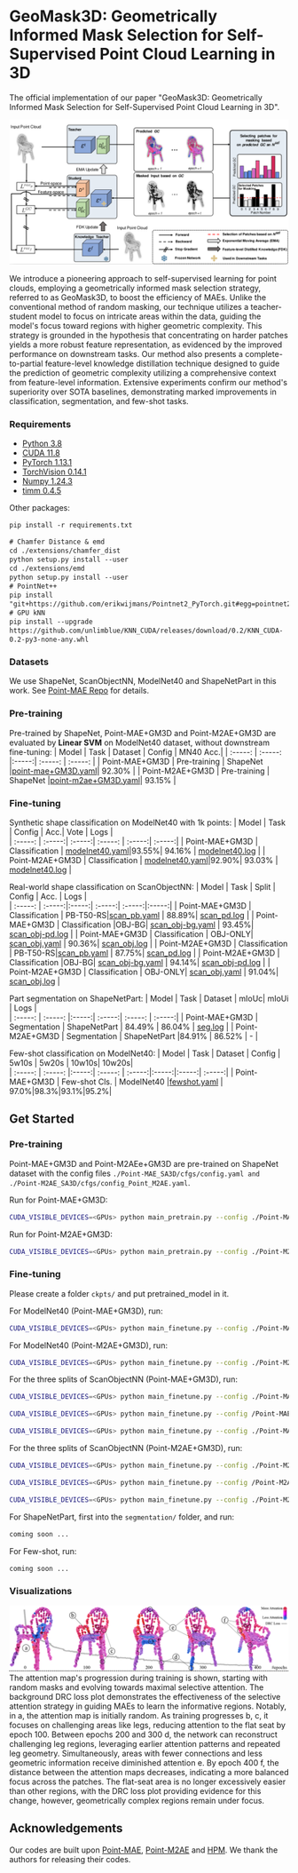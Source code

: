 # GeoMask3D: Geometrically Informed Mask Selection for Self-Supervised Point Cloud Learning in 3D

The official implementation of our paper "GeoMask3D: Geometrically Informed Mask Selection for Self-Supervised Point Cloud Learning in 3D".

![image](figs/main_figure.png)

We introduce a pioneering approach to self-supervised learning for point clouds, employing a geometrically informed mask selection strategy, referred to as GeoMask3D, to boost the efficiency of MAEs. Unlike the conventional method of random masking, our technique utilizes a teacher-student model to focus on intricate areas within the data, guiding the model's focus toward regions with higher geometric complexity. This strategy is grounded in the hypothesis that concentrating on harder patches yields a more robust feature representation, as evidenced by the improved performance on downstream tasks. 
Our method also presents a complete-to-partial feature-level knowledge distillation technique designed to guide the prediction of geometric complexity utilizing a comprehensive context from feature-level information.
Extensive experiments confirm our method's superiority over SOTA baselines, demonstrating marked improvements in classification, segmentation, and few-shot tasks.


### Requirements
- [Python 3.8](https://www.python.org/)
- [CUDA 11.8](https://developer.nvidia.com/cuda-zone)
- [PyTorch 1.13.1](https://pytorch.org/)
- [TorchVision 0.14.1](https://pytorch.org/)
- [Numpy 1.24.3](https://numpy.org/)
- [timm 0.4.5](https://github.com/rwightman/pytorch-image-models)

Other packages:
```
pip install -r requirements.txt
```

```
# Chamfer Distance & emd
cd ./extensions/chamfer_dist
python setup.py install --user
cd ./extensions/emd
python setup.py install --user
# PointNet++
pip install "git+https://github.com/erikwijmans/Pointnet2_PyTorch.git#egg=pointnet2_ops&subdirectory=pointnet2_ops_lib"
# GPU kNN
pip install --upgrade https://github.com/unlimblue/KNN_CUDA/releases/download/0.2/KNN_CUDA-0.2-py3-none-any.whl
```

### Datasets

We use ShapeNet, ScanObjectNN, ModelNet40 and ShapeNetPart in this work. See [Point-MAE Repo](https://github.com/Pang-Yatian/Point-MAE/blob/main/DATASET.md) for details.


### Pre-training
Pre-trained by ShapeNet, Point-MAE+GM3D and Point-M2AE+GM3D are evaluated by **Linear SVM** on ModelNet40 dataset, without downstream fine-tuning:
| Model | Task | Dataset | Config | MN40 Acc.| 
| :-----: | :-----: |:-----:| :-----: | :-----: |
| Point-MAE+GM3D | Pre-training | ShapeNet |[point-mae+GM3D.yaml](./Point-MAE_SA3D/cfgs/config.yaml)| 92.30% |
| Point-M2AE+GM3D | Pre-training | ShapeNet |[point-m2ae+GM3D.yaml](./Point-M2AE_SA3D/cfgs/config_Point_M2AE.yaml)| 93.15% |

### Fine-tuning
Synthetic shape classification on ModelNet40 with 1k points:
| Model | Task  | Config | Acc.| Vote | Logs |   
| :-----: | :-----:| :-----:| :-----: | :-----:| :-----:|
| Point-MAE+GM3D | Classification | [modelnet40.yaml](./Point-MAE_SA3D/cfgs/finetune_modelnet.yaml)|93.55%| 94.16% | [modelnet40.log](./Point-MAE_SA3D/log_files/modelnet40.log) |
| Point-M2AE+GM3D | Classification | [modelnet40.yaml](./Point-M2AE_SA3D/cfgs/finetune_modelnet_PointM2AE.yaml)|92.90%| 93.03% | [modelnet40.log](./Point-M2AE_SA3D/log_files/modelnet40.txt) |

Real-world shape classification on ScanObjectNN:
| Model | Task | Split | Config | Acc. | Logs |   
| :-----: | :-----:|:-----:| :-----:| :-----:|:-----:|
| Point-MAE+GM3D | Classification | PB-T50-RS|[scan_pb.yaml](./Point-MAE_SA3D/cfgs/config_finetune_scan_hardest.yaml) | 88.89%| [scan_pd.log](./Point-MAE_SA3D/log_files/hardest.txt) |
| Point-MAE+GM3D | Classification |OBJ-BG| [scan_obj-bg.yaml](./Point-MAE_SA3D/cfgs/config_finetune_scan_objbg.yaml) | 93.45%| [scan_obj-pd.log](./Point-MAE_SA3D/log_files/obj_bg.txt) |
| Point-MAE+GM3D | Classification | OBJ-ONLY| [scan_obj.yaml](./Point-MAE_SA3D/cfgs/config_finetune_scan_objonly.yaml) | 90.36%| [scan_obj.log](./Point-MAE_SA3D/log_files/obj_only.txt) |
| Point-M2AE+GM3D | Classification | PB-T50-RS|[scan_pb.yaml](./Point-M2AE_SA3D/cfgs/config_finetune_scan_hardest_PointM2AE.yaml) | 87.75%| [scan_pd.log](./Point-M2AE_SA3D/log_files/hardest.txt) |
| Point-M2AE+GM3D | Classification |OBJ-BG| [scan_obj-bg.yaml](./Point-M2AE_SA3D/cfgs/config_finetune_scan_objbg_PointM2AE.yaml) | 94.14%| [scan_obj-pd.log](./Point-M2AE_SA3D/log_files/obj_bg.txt) |
| Point-M2AE+GM3D | Classification | OBJ-ONLY| [scan_obj.yaml](./Point-M2AE_SA3D/cfgs/config_finetune_scan_objonly_PointM2AE.yaml) | 91.04%| [scan_obj.log](./Point-M2AE_SA3D/log_files/obj_only.txt) |

Part segmentation on ShapeNetPart:
| Model | Task | Dataset | mIoUc| mIoUi | Logs |   
| :-----: | :-----: |:-----:| :-----:| :-----: | :-----:|
| Point-MAE+GM3D | Segmentation | ShapeNetPart | 84.49% | 86.04% | [seg.log](./Point-MAE_SA3D/log_files/segmentation.txt) |
| Point-M2AE+GM3D | Segmentation | ShapeNetPart |84.91% | 86.52% | - |

Few-shot classification on ModelNet40:
| Model |  Task | Dataset | Config | 5w10s | 5w20s | 10w10s| 10w20s|     
| :-----: | :-----: |:-----:| :-----: | :-----:|:-----:|:-----:| :-----:|
| Point-MAE+GM3D |  Few-shot Cls. | ModelNet40 |[fewshot.yaml](./Point-MAE_SA3D/cfgs/fewshot.yaml) | 97.0%|98.3%|93.1%|95.2%| 


## Get Started

### Pre-training
Point-MAE+GM3D and Point-M2AEe+GM3D are pre-trained on ShapeNet dataset with the config files `./Point-MAE_SA3D/cfgs/config.yaml and ./Point-M2AE_SA3D/cfgs/config_Point_M2AE.yaml`. 

Run for Point-MAE+GM3D:
```bash
CUDA_VISIBLE_DEVICES=<GPUs> python main_pretrain.py --config ./Point-MAE_SA3D/cfgs/config.yaml  --output_dir ./address_for_saving_output_files --log_dir ./address_for_saving_output_files 
```
Run for Point-M2AE+GM3D:
```bash
CUDA_VISIBLE_DEVICES=<GPUs> python main_pretrain.py --config ./Point-M2AE_SA3D/cfgs/config_Point_M2AE.yaml --output_dir ./address_for_saving_output_files --log_dir ./address_for_saving_output_files 
```

### Fine-tuning
Please create a folder `ckpts/` and put pretrained_model in it.

For ModelNet40 (Point-MAE+GM3D), run:
```bash
CUDA_VISIBLE_DEVICES=<GPUs> python main_finetune.py --config ./Point-MAE_SA3D/cfgs/finetune_modelnet.yaml --output_dir ./address_for_saving_output_files --log_dir ./address_for_saving_output_files  --finetune Point-MAE_SA3D/ckpts/pretrained_model.pth
```

For ModelNet40 (Point-M2AE+GM3D), run:
```bash
CUDA_VISIBLE_DEVICES=<GPUs> python main_finetune.py --config ./Point-M2AE_SA3D/cfgs/finetune_modelnet_PointM2AE.yaml --output_dir ./address_for_saving_output_files --log_dir ./address_for_saving_output_files --finetune Point-M2AE_SA3D/ckpts/pretrained_model.pth
```

For the three splits of ScanObjectNN (Point-MAE+GM3D), run:

```bash
CUDA_VISIBLE_DEVICES=<GPUs> python main_finetune.py --config ./Point-MAE_SA3D/cfgs/config_finetune_scan_hardest.yaml --output_dir ./address_for_saving_output_files --log_dir ./address_for_saving_output_files  --finetune Point-MAE_SA3D/ckpts/pretrained_model.pth
```
```bash
CUDA_VISIBLE_DEVICES=<GPUs> python main_finetune.py --config /Point-MAE_SA3D/cfgs/config_finetune_scan_objonly.yaml --output_dir ./address_for_saving_output_files --log_dir ./address_for_saving_output_files --finetune Point-MAE_SA3D/ckpts/pretrained_model.pth
```
```bash
CUDA_VISIBLE_DEVICES=<GPUs> python main_finetune.py --config ./Point-MAE_SA3D/cfgs/config_finetune_scan_objbg.yaml --output_dir ./address_for_saving_output_files --log_dir ./address_for_saving_output_files --finetune Point-MAE_SA3D/ckpts/pretrained_model.pth
```

For the three splits of ScanObjectNN (Point-M2AE+GM3D), run:

```bash
CUDA_VISIBLE_DEVICES=<GPUs> python main_finetune.py --config ./Point-M2AE_SA3D/cfgs/config_finetune_scan_hardest_PointM2AE.yaml --output_dir ./address_for_saving_output_files --log_dir ./address_for_saving_output_files --finetune Point-M2AE_SA3D/ckpts/pretrained_model.pth
```
```bash
CUDA_VISIBLE_DEVICES=<GPUs> python main_finetune.py --config /Point-M2AE_SA3D/cfgs/config_finetune_scan_objonly_PointM2AE.yaml --output_dir ./address_for_saving_output_files --log_dir ./address_for_saving_output_files --finetune Point-M2AE_SA3D/ckpts/pretrained_model.pth
```
```bash
CUDA_VISIBLE_DEVICES=<GPUs> python main_finetune.py --config ./Point-M2AE_SA3D/cfgs/config_finetune_scan_objbg_PointM2AE.yaml --output_dir ./address_for_saving_output_files --log_dir ./address_for_saving_output_files --finetune Point-M2AE_SA3D/ckpts/pretrained_model.pth
```

For ShapeNetPart, first into the `segmentation/` folder, and run:
```bash
coming soon ...
```

For Few-shot, run:
```bash
coming soon ...
```

### Visualizations

![image](figs/banner.png)
The attention map's progression during training is shown, starting with random masks and evolving towards maximal selective attention. The background DRC loss plot demonstrates the effectiveness of the selective attention strategy in guiding MAEs to learn the informative regions. Notably, in a, the attention map is initially random. As training progresses b, c, it focuses on challenging areas like legs, reducing attention to the flat seat by epoch 100. Between epochs 200 and 300 d, the network can reconstruct challenging leg regions, leveraging earlier attention patterns and repeated leg geometry. Simultaneously, areas with fewer connections and less geometric information receive diminished attention e. By epoch 400 f, the distance between the attention maps decreases, indicating a more balanced focus across the patches. The flat-seat area is no longer excessively easier than other regions, with the DRC loss plot providing evidence for this change, however, geometrically complex regions remain under focus.


## Acknowledgements

Our codes are built upon [Point-MAE](https://github.com/Pang-Yatian/Point-MAE), [Point-M2AE](https://github.com/ZrrSkywalker/Point-M2AE) and [HPM](https://github.com/Haochen-Wang409/HPM). We thank the authors for releasing their codes.


